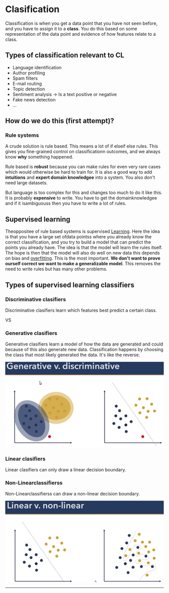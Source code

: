 # Clasification

Classification is when you get a data point that you have not seen before, and you have to assign it to a **class**. You do this based on some representation of the data point and evidence of how features relate to a class. 

## Types of classification relevant to CL
- Language identification 
- Author profiling 
- Spam filters 
- E-mail routing
- Topic detection
- Sentiment analysis → Is a text positive or negative 
- Fake news detection
- ...

## How do we do this (first attempt)?

### Rule systems 
A crude solution is rule based. This means a lot of if elseif else rules. This gives you fine-grained control on classificationn outcomes, and we always know **why** something happened. 

Rule based is **robust** because you can make rules for even very rare cases which would otherwise be hard to train for. It is also a good way to add **intuitions** and **expert domain knowledgee** into a system. You also don't need large datasets.

But language is too complex for this and changes too much to do it like this. It is probably **expensive** to write. You have to get the domainknowledgee and if it isambiguouss then you have to write a lot of rules. 

## Supervised learning
Theoppositee of rule based systems is supervised [Learning](../Other/Learning.md). Here the idea is that you have a large set ofdata pointss where you already know the correct classification, and you try to build a model that can predict the points you already have. The idea is that the model will learn the rules itself. The hope is then that the model will also do well on new data this depends on bias and [overfitting](../Prediction/Overfitting.md). This is the most important. **We don't want to prove ourself correct we want to make a generalizable model**. This removes the need to write rules but has many other problems.  

## Types of supervised learning classifiers 

### Discriminative clasifiers
Discriminative clasifiers learn which features best predict a certain class. 

VS 

### Generative clasifiers
Generative clasifiers learn a model of how the data are generated and could because of this also generate new data. Classification happens by choosing the class that most likely generated the data. It's like the reverse.

![Pasted image 20220216114704](../images/Pasted%20image%2020220216114704.webp)

### Linear clasifiers
Linear clasifiers can only draw a linear decision boundary. 

### Non-Linearclassifierss
Non-Linearclassifierss can draw a non-linear decision boundary. 

![Pasted image 20220216114812](../images/Pasted%20image%2020220216114812.webp)

----




